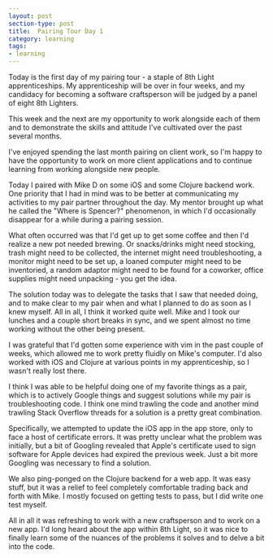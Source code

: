 ```yaml
---
layout: post
section-type: post
title:  Pairing Tour Day 1
category: learning
tags:
- learning
---
```

Today is the first day of my pairing tour - a staple of 8th Light apprenticeships. My apprenticeship will be over in four weeks, and my candidacy for becoming a software craftsperson will be judged by a panel of eight 8th Lighters.

This week and the next are my opportunity to work alongside each of them and to demonstrate the skills and attitude I've cultivated over the past several months.

I've enjoyed spending the last month pairing on client work, so I'm happy to have the opportunity to work on more client applications and to continue learning from working alongside new people.

Today I paired with Mike D on some iOS and some Clojure backend work. One priority that I had in mind was to be better at communicating my activities to my pair partner throughout the day. My mentor brought up what he called the "Where is Spencer?" phenomenon, in which I'd occasionally disappear for a while during a pairing session.

What often occurred was that I'd get up to get some coffee and then I'd realize a new pot needed brewing. Or snacks/drinks might need stocking, trash might need to be collected, the internet might need troubleshooting, a monitor might need to be set up, a loaned computer might need to be inventoried, a random adaptor might need to be found for a coworker, office supplies might need unpacking - you get the idea.

The solution today was to delegate the tasks that I saw that needed doing, and to make clear to my pair when and what I planned to do as soon as I knew myself. All in all, I think it worked quite well. Mike and I took our lunches and a couple short breaks in sync, and we spent almost no time working without the other being present.

I was grateful that I'd gotten some experience with vim in the past couple of weeks, which allowed me to work pretty fluidly on Mike's computer. I'd also worked with iOS and Clojure at various points in my apprenticeship, so I wasn't really lost there.

I think I was able to be helpful doing one of my favorite things as a pair, which is to actively Google things and suggest solutions while my pair is troubleshooting code. I think one mind trawling the code and another mind trawling Stack Overflow threads for a solution is a pretty great combination.

Specifically, we attempted to update the iOS app in the app store, only to face a host of certificate errors. It was pretty unclear what the problem was initially, but a bit of Googling revealed that Apple's certificate used to sign software for Apple devices had expired the previous week. Just a bit more Googling was necessary to find a solution.

We also ping-ponged on the Clojure backend for a web app. It was easy stuff, but it was a relief to feel completely comfortable trading back and forth with Mike. I mostly focused on getting tests to pass, but I did write one test myself.

All in all it was refreshing to work with a new craftsperson and to work on a new app. I'd long heard about the app within 8th Light, so it was nice to finally learn some of the nuances of the problems it solves and to delve a bit into the code.
